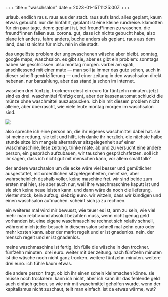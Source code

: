 +++
title = "waschsalon"
date = 2023-01-15T11:25:00Z
+++

urlaub. endlich raus. raus aus der stadt. raus aufs land. alles geplant, kaum etwas gebucht. nur die hinfahrt, geplant ist eine kleine rundreise. klamotten für ein paar tage, denn: geplant ist, bei freund\*innen zu waschen. die freund\*innen fallen aus. corona. gut, dass ich nichts gebucht habe, also plane ich anders, fahre anders, buche anders als geplant. raus aus dem land, das ist nichts für mich. rein in die stadt.

<!-- more -->

das ungelöste problem der ungewaschenen wäsche aber bleibt. sonntag, google maps, waschsalon. es gibt sie, aber es gibt ein problem: sonntags haben sie geschlossen. also montag morgen. vorbei am späti, anschliessend mit einer mate — man soll ja immer das gute sehen, auch in dieser scheiß gentrizifierung — und einer zeitung in den waschsalon direkt nebenan. nur barzahlung, aber das stand ja schon im internet.

waschen drei fünfzig, trocknern einst ein euro für fünfzehn minuten. jetzt sind es drei. waschmittel fünfzig cent, aber der kassenautomat schluckt die münze ohne waschmittel auszuspucken. ich bin mit diesem problem nicht alleine, aber überrascht, wie viele leute montag morgen im waschsalon sind.

![](/2023/waschsalon/waschsalon.jpeg)

also spreche ich eine person an, die ihr eigenes waschmittel dabei hat. sie ist meine rettung, sie teilt und hilft. ich danke ihr herzlich. die nächste halbe stunde sitze ich mangels alternativer sitzgelegenheit auf einer waschmaschine, lese zeitung, trinke mate. ab und zu versucht eine andere person, ein gespräch aufzubauen, wir tauschen gesprächsfetzen. soll ich ihr sagen, dass ich nicht gut mit menschen kann, vor allem small talk?

der andere waschsalon um die ecke wäre viel besser und gemütlicher ausgestattet, mit ordentlichen sitzgelegenheiten, meint sie, aber wahrscheinlich deshalb voller. keine maschine frei. wir sind beide zum ersten mal hier, sie aber auch nur, weil ihre waschmaschine kaputt ist und sie sich keine neue leisten kann. und dann wäre da noch die lieferung, vierter stock, kein aufzug, siebzig euro. wir witzeln, dass wir kündigen und einen waschsalon aufmachen. scheint sich ja zu rechnen.

ein weiteres mal wird mir bewusst, wie teuer es ist, arm zu sein, wie viel mehr man relativ und absolut bezahlen muss, wenn nicht genug geld vorhanden ist. eine eigene waschmaschine rechnet sich relativ schnell, während mich jeder besuch in diesem salon schnell mal zehn euro oder mehr kosten kann. aber der markt regelt und er ist gnadenlos. nein. der mensch regelt und er ist gnadenlos.

meine waschmaschine ist fertig. ich fülle die wäsche in den trockner. fünfzehn minuten. drei euro. weiter mit der zeitung. nach fünfzehn minuten ist die wäsche noch nicht ganz trocken. weitere fünfzehn minuten. weitere drei euro. ich fühle kaum etwas.

die andere person fragt, ob ich ihr einen schein kleinmachen könne. sie müsse noch trocknern. kann ich nicht, aber ich kann ihr das fehlende geld auch einfach geben. so wie mir mit waschmittel geholfen wurde. wenn der kapitalismus nicht zuschaut, teilt man einfach. ist da etwas wärme, wut?